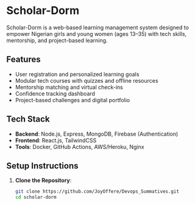 # Scholar-Dorm

Scholar-Dorm is a web-based learning management system designed to empower Nigerian girls and young women (ages 13–35) with tech skills, mentorship, and project-based learning.

## Features
- User registration and personalized learning goals
- Modular tech courses with quizzes and offline resources
- Mentorship matching and virtual check-ins
- Confidence tracking dashboard
- Project-based challenges and digital portfolio

## Tech Stack
- **Backend**: Node.js, Express, MongoDB, Firebase (Authentication)
- **Frontend**: React.js, TailwindCSS
- **Tools**: Docker, GitHub Actions, AWS/Heroku, Nginx

## Setup Instructions
1. **Clone the Repository**:
   ```bash
   git clone https://github.com/JoyOffere/Devops_Summatives.git
   cd scholar-dorm